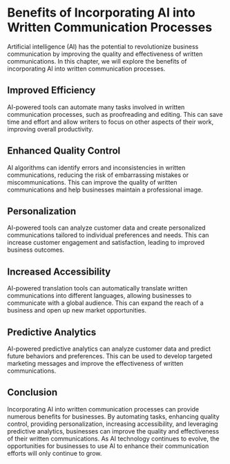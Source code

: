 Benefits of Incorporating AI into Written Communication Processes
============================================================================================================================

Artificial intelligence (AI) has the potential to revolutionize business communication by improving the quality and effectiveness of written communications. In this chapter, we will explore the benefits of incorporating AI into written communication processes.

Improved Efficiency
-------------------

AI-powered tools can automate many tasks involved in written communication processes, such as proofreading and editing. This can save time and effort and allow writers to focus on other aspects of their work, improving overall productivity.

Enhanced Quality Control
------------------------

AI algorithms can identify errors and inconsistencies in written communications, reducing the risk of embarrassing mistakes or miscommunications. This can improve the quality of written communications and help businesses maintain a professional image.

Personalization
---------------

AI-powered tools can analyze customer data and create personalized communications tailored to individual preferences and needs. This can increase customer engagement and satisfaction, leading to improved business outcomes.

Increased Accessibility
-----------------------

AI-powered translation tools can automatically translate written communications into different languages, allowing businesses to communicate with a global audience. This can expand the reach of a business and open up new market opportunities.

Predictive Analytics
--------------------

AI-powered predictive analytics can analyze customer data and predict future behaviors and preferences. This can be used to develop targeted marketing messages and improve the effectiveness of written communications.

Conclusion
----------

Incorporating AI into written communication processes can provide numerous benefits for businesses. By automating tasks, enhancing quality control, providing personalization, increasing accessibility, and leveraging predictive analytics, businesses can improve the quality and effectiveness of their written communications. As AI technology continues to evolve, the opportunities for businesses to use AI to enhance their communication efforts will only continue to grow.
